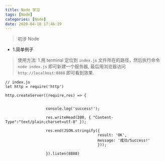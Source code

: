 ```yaml
---
title: Node 学习
tags: [Node]
categories: [Node]
date: 2020-04-18 17:46:19
---
```



> 初涉 Node

<!-- more -->



* 1.简单例子

> 使用方法: 1.用 terminal 定位到 `index.js` 文件所在的路径，然后执行命令 `node index.js` 即可新建一个服务器, 最后用浏览器访问 `http://localhost:8888` 即可看到效果.

```
// index.js
let http = require('http')

http.createServer((require,res) => {
                  
                  
                  console.log('success!');
                  
                  res.writeHead(200, { "Content-Type":"text/plain;charset=utf-8" });
                  
                  res.end(JSON.stringify({
                                         result: 'OK',
                                         message: '成功/Success!'
                                         }));
                  
                  }).listen(8888)


```